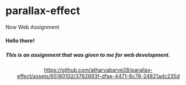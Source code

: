 # parallax-effect
Now Web Assignment

<h4 align="left">Hello there!</h4>

###

<h5 align="left">This is an assignment that was given to me for web development.</h5>

###

<div align="center">
   

https://github.com/atharvabarve28/parallax-effect/assets/65180102/3762893f-dfae-4471-8c78-24821adc235d


</div>

###
